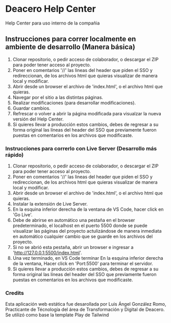 # Deacero Help Center

Help Center para uso interno de la compañia

## Instrucciones para correr localmente en ambiente de desarrollo (Manera básica)
1. Clonar repositorio, o pedir acceso de colaborador, o descargar el ZIP para poder tener acceso al proyecto.
2. Poner en comentarios '//' las lineas del header que piden el SSO y redireccionan, de los archivos html que quieras visualizar de manera local y modificar.
3. Abrir desde un browser el archivo de 'index.html', o el archivo html que quieras.
4. Navegar por el sitio a las distintas páginas.
5. Realizar modificaciones (para desarrollar modificaciones).
6. Guardar cambios.
7. Refrescar o volver a abrir la página modificada para visualzar la nueva versión del Help Center.
8. Si quieres llevar a producción estos cambios, debes de regresar a su forma original las líneas del header del SSO que previamente fueron puestas en comentarios en los archivos que modificaste.

### Instrucciones para correrlo con Live Server (Desarrollo más rápido)
1. Clonar repositorio, o pedir acceso de colaborador, o descargar el ZIP para poder tener acceso al proyecto.
2. Poner en comentarios '//' las lineas del header que piden el SSO y redireccionan, de los archivos html que quieras visualizar de manera local y modificar.
3. Abrir desde un browser el archivo de 'index.html', o el archivo html que quieras.
4. Instalar la extensión de Live Server.
5. En la esquina inferior derecha de la ventana de VS Code, hacer click en 'Go Live'.
6. Debe de abrirse en automático una pestaña en el browser predeterminado, el localhost en el puerto 5500 donde se puede visualizar las páginas del proyecto actulizándose de manera inmediata en automático cualquier cambio que se guarde en los archivos del proyecto.
7. Si no se abrió esta pestaña, abrir un browser e ingresar a 'http://127.0.0.1:5500/index.html'.
8. Una vez terminado, en VS Code terminar En la esquina inferior derecha de la ventana, Hacer click en 'Port:5500' para terminar el servidor.
9. Si quieres llevar a producción estos cambios, debes de regresar a su forma original las líneas del header del SSO que previamente fueron puestas en comentarios en los archivos que modificaste.

### Credits
Esta aplicación web estática fue desarollada por Luis Ángel González Romo, Practicante de Técnología del área de Transformación y Digital de Deacero.
Se utilizó como base la template Play de Tailwind

